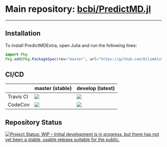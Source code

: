 <!-- Beginning of file -->

# Main repository: [bcbi/PredictMD.jl](https://github.com/bcbi/PredictMD.jl)

---

## Installation

To install PredictMDExtra, open Julia and run the following lines:
```julia
import Pkg
Pkg.add(Pkg.PackageSpec(rev="master", url="https://github.com/DilumAluthge/PredictMDExtra.jl",))
```

## CI/CD

<table>
    <thead>
        <tr>
            <th></th>
            <th>master (stable)</th>
            <th>develop (latest)</th>
        </tr>
    </thead>
    <tbody>
        <tr>
            <td>Travis CI</td>
            <td><a href="https://travis-ci.com/DilumAluthge/PredictMDExtra.jl/branches">
            <img
            src="https://travis-ci.com/DilumAluthge/PredictMDExtra.jl.svg?branch=master"
            /></a></td>
            <td><a href="https://travis-ci.com/DilumAluthge/PredictMDExtra.jl/branches">
            <img
            src="https://travis-ci.com/DilumAluthge/PredictMDExtra.jl.svg?branch=develop"
            /></a></td>
        </tr>
        <!--<tr>
            <td>AppVeyor CI</td>
            <td>
            <a
            href="https://ci.appveyor.com/project/mirestrepo/predictmdextra-jl/history">
            <img
            title="AppVeyor build status (master)" src="https://ci.appveyor.com/api/projects/status/github/bcbi/PredictMDExtra.jl?branch=master&svg=true"
            />
            </a></td>
            <td><a href="https://ci.appveyor.com/project/mirestrepo/predictmdextra-jl/history">
            <img
            src="https://ci.appveyor.com/api/projects/status/github/bcbi/PredictMDExtra.jl?branch=develop&svg=true"
            />
            </a></td>
        </tr>-->
        <tr>
            <td>CodeCov</td>
            <td>
            <a
            href="https://codecov.io/gh/DilumAluthge/PredictMDExtra.jl/branch/master">
            <img
            src="https://codecov.io/gh/DilumAluthge/PredictMDExtra.jl/branch/master/graph/badge.svg"
            /></a></td>
            <td>
            <a
            href="https://codecov.io/gh/DilumAluthge/PredictMDExtra.jl/branch/develop">
            <img src="https://codecov.io/gh/DilumAluthge/PredictMDExtra.jl/branch/develop/graph/badge.svg"
            /></a></td>
        </tr>
    </tbody>
</table>

## Repository Status

<a href="https://www.repostatus.org/#wip">
    <img src="https://www.repostatus.org/badges/latest/wip.svg" alt="Project Status: WIP – Initial development is in progress, but there has not yet been a stable, usable release suitable for the public." />
</a>

<!-- End of file -->
